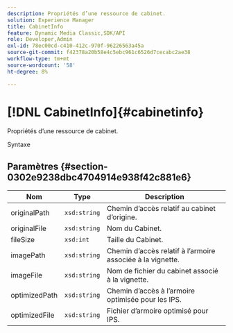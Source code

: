 ```yaml
---
description: Propriétés d’une ressource de cabinet.
solution: Experience Manager
title: CabinetInfo
feature: Dynamic Media Classic,SDK/API
role: Developer,Admin
exl-id: 78ec00cd-c410-412c-970f-96226563a45a
source-git-commit: f42378a20b58e4c5ebc961c6526d7cecabc2ae38
workflow-type: tm+mt
source-wordcount: '58'
ht-degree: 8%

---
```


# [!DNL CabinetInfo]{#cabinetinfo}

Propriétés d’une ressource de cabinet.

Syntaxe

## Paramètres {#section-0302e9238dbc4704914e938f42c881e6}

| Nom | Type | Description |
|---|---|---|
| originalPath | `xsd:string` | Chemin d’accès relatif au cabinet d’origine. |
| originalFile | `xsd:string` | Nom du Cabinet. |
| fileSize | `xsd:int` | Taille du Cabinet. |
| imagePath | `xsd:string` | Chemin d’accès relatif à l’armoire associée à la vignette. |
| imageFile | `xsd:string` | Nom de fichier du cabinet associé à la vignette. |
| optimizedPath | `xsd:string` | Chemin d’accès à l’armoire optimisée pour les IPS. |
| optimizedFile | `xsd:string` | Fichier d’armoire optimisé pour IPS. |
